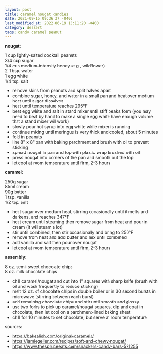 ```yaml
---
layout: post
title: caramel nougat candies
date: 2021-09-15 09:36:37 -0400
last_modified_at: 2022-06-19 10:11:20 -0400
category: dessert
tags: candy caramel peanut
---
```


**nougat:**

1 cup lightly-salted cocktail peanuts  
3/4 cup sugar  
1/4 cup medium-intensity honey (e.g., wildflower)  
2 Tbsp. water  
1 egg white  
1/4 tsp. salt  
* remove skins from peanuts and split halves apart
* combine sugar, honey, and water in a small pan and heat over medium heat until sugar dissolves
* heat until temperature reaches 295°F
* beat egg white and salt in stand mixer until stiff peaks form (you may need to beat by hand to
  make a single egg white have enough volume that a stand mixer will work)
* slowly pour hot syrup into egg white while mixer is running
* continue mixing until meringue is very thick and cooled, about 5 minutes
* fold in peanuts
* line 8" x 8" pan with baking parchment and brush with oil to prevent sticking
* spread nougat in pan and top with plastic wrap brushed with oil
* press nougat into corners of the pan and smooth out the top
* let cool at room temperature until firm, 2-3 hours


**caramel:**

250g sugar  
85ml cream  
90g butter  
1 tsp. vanilla  
1/2 tsp. salt  
* heat sugar over medium heat, stirring occasionally until it melts and darkens, and reaches 347°F
* heat cream until steaming then remove sugar from heat and pour in cream (it will steam a lot)
* stir until combined, then stir occasionally and bring to 250°F
* remove from heat and add butter and mix until combined
* add vanilla and salt then pour over nougat
* let cool at room temperature until firm, 2-3 hours


**assembly:**

8 oz. semi-sweet chocolate chips  
8 oz. milk chocolate chips
* chill caramel/nougat and cut into 1" squares with sharp knife (brush with oil and wash frequently
  to reduce sticking)
* melt 12 oz. of chocolate chips in double boiler or in 30 second bursts in microwave (stirring
  between each burst)
* add remaining chocolate chips and stir until smooth and glossy
* use two forks to pick up caramel/nougat squares, dip and coat in chocolate, then let cool on
  a parchment-lined baking sheet
* chill for 10 minutes to set chocolate, but serve at room temperature

sources:
* <https://bakealish.com/original-caramels/>
* <https://jamiegeller.com/recipes/soft-and-chewy-nougat/>
* <https://www.thespruceeats.com/snackers-candy-bars-521255>
